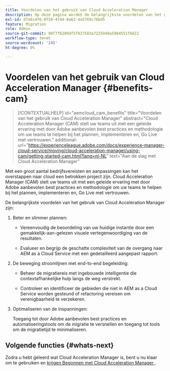 ```yaml
---
title: Voordelen van het gebruik van Cloud Acceleration Manager
description: Op deze pagina worden de belangrijkste voordelen van het gebruik van Cloud Acceleration Manager gemarkeerd.
exl-id: d7a6c4f6-0f50-4f44-8a62-4a5769c76bd5
feature: Migration
role: Admin
source-git-commit: 90f7f6209df5f837583a7225940a5984551f6622
workflow-type: tm+mt
source-wordcount: '245'
ht-degree: 0%

---
```


# Voordelen van het gebruik van Cloud Acceleration Manager {#benefits-cam}

>[!CONTEXTUALHELP]
>id="aemcloud_cam_benefits"
>title="Voordelen van het gebruik van Cloud Acceleration Manager"
>abstract="Cloud Acceleration Manager (CAM) stelt uw teams uit met een geleide ervaring met door Adobe aanbevolen best practices en methodologie om uw teams te helpen bij het plannen, implementeren en, Go Live met vertrouwen."
>additional-url="https://experienceleague.adobe.com/docs/experience-manager-cloud-service/moving/cloud-acceleration-manager/using-cam/getting-started-cam.html?lang=nl-NL" text="Aan de slag met Cloud Acceleration Manager"

Met een groot aantal bedrijfsvereisten en aanpassingen kan het overstappen naar cloud een betrokken project zijn. Cloud Acceleration Manager (CAM) stelt uw teams uit met een geleide ervaring met door Adobe aanbevolen best practices en methodologie om uw teams te helpen bij het plannen, implementeren en, Go Live met vertrouwen.

De belangrijkste voordelen van het gebruik van Cloud Acceleration Manager zijn:

1. Beter en slimmer plannen:

   * Vereenvoudig de beoordeling van uw huidige instantie door een gemakkelijk-aan-gelezen visuele vertegenwoordiging van de resultaten.

   * Evalueer en begrijp de geschatte complexiteit van de overgang naar AEM as a Cloud Service met een gedetailleerd aangepast rapport.

1. De beweging stroomlijnen met end-to-end begeleiding:

   * Beheer de migratiereis met ingebouwde intelligentie die contextafhankelijke hulp langs de weg verstrekt.

   * Controleer en identificeer de gebieden die niet in AEM as a Cloud Service worden gesteund of refactoring vereisen om verenigbaarheid te verzekeren.

1. Optimaliseren van de inspanningen:

   Toegang tot door Adobe aanbevolen best practices en automatiseringstools om de migratie te versnellen en toegang tot tools om de migratietijd te minimaliseren.

## Volgende functies {#whats-next}

Zodra u hebt geleerd wat Cloud Acceleration Manager is, bent u nu klaar om te gebruiken en [ krijgen Begonnen met Cloud Acceleration Manager ](https://experienceleague.adobe.com/docs/experience-manager-cloud-service/moving/cloud-acceleration-manager/using-cam/getting-started-cam.html?lang=nl-NL).
